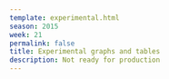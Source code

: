 ```yaml
---
template: experimental.html
season: 2015
week: 21
permalink: false
title: Experimental graphs and tables
description: Not ready for production
---
```


